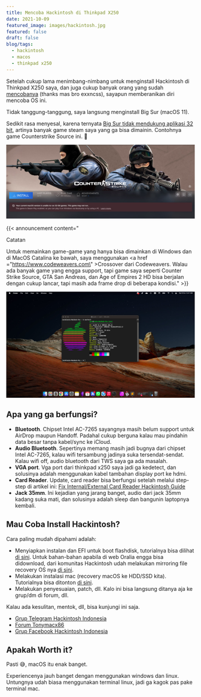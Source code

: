 ```yaml
---
title: Mencoba Hackintosh di Thinkpad X250
date: 2021-10-09
featured_image: images/hackintosh.jpg
featured: false
draft: false
blog/tags:
  - hackintosh
  - macos
  - thinkpad x250
---
```

Setelah cukup lama menimbang-nimbang untuk menginstall Hackintosh di Thinkpad X250 saya, dan juga cukup banyak orang yang sudah [mencobanya](https://github.com/exxncss/x250-hackintosh) (thanks mas bro exxncss), sayapun memberanikan diri mencoba OS ini.

Tidak tanggung-tanggung, saya langsung menginstall Big Sur (macOS 11). 

Sedikit rasa menyesal, karena ternyata [Big Sur tidak mendukung aplikasi 32 bit](https://support.apple.com/en-us/HT208436), artinya banyak game steam saya yang ga bisa dimainin. Contohnya game Counterstrike Source ini. 🥲

![Salah satu game yang ga bisa dimainin di Big Sur](images/counterstrike.jpg)

{{< announcement content="<p class='title'>Catatan</p>Untuk memainkan game-game yang hanya bisa dimainkan di Windows dan di MacOS Catalina ke bawah, saya menggunakan <a href =\"https://www.codeweavers.com\" >Crossover dari Codeweavers</a>. Walau ada banyak game yang engga support, tapi game saya seperti Counter Strike Source, GTA San Andreas, dan Age of Empires 2 HD bisa berjalan dengan cukup lancar, tapi masih ada frame drop di beberapa kondisi." >}}

![Tampilan desktop Hackintosh](images/hackintosh1.jpg)

## Apa yang ga berfungsi?

- **Bluetooth**. Chipset Intel AC-7265 sayangnya masih belum support untuk AirDrop maupun Handoff. Padahal cukup berguna kalau mau pindahin data besar tanpa kabel/sync ke iCloud.
- **Audio Bluetooth**. Sepertinya memang masih jadi bugnya dari chipset Intel AC-7265, kalau wifi tersambung jadinya suka tersendat-sendat. Kalau wifi off, audio bluetooth dari TWS saya ga ada masalah.
- **VGA port**. Vga port dari thinkpad x250 saya jadi ga kedetect, dan solusinya adalah menggunakan kabel tambahan display port ke hdmi. 
- **Card Reader**. Update, card reader bisa berfungsi setelah melalui step-step di artikel ini: [Fix Internal/External Card Reader Hackintosh Guide](https://noobsplanet.com/threads/32/)
- **Jack 35mm**. Ini kejadian yang jarang banget, audio dari jack 35mm kadang suka mati, dan solusinya adalah sleep dan bangunin laptopnya kembali. 

## Mau Coba Install Hackintosh? 

Cara paling mudah dipahami adalah:

- Menyiapkan instalan dan EFI untuk boot flashdisk, tutorialnya bisa dilihat [di sini](https://github.com/exxncss/x250-hackintosh#buat-installer-macos). Untuk bahan-bahan apabila di web Oralia engga bisa didownload, dari komunitas Hackintosh udah melakukan mirroring file recovery OS nya [di sini](https://drive.google.com/drive/u/2/folders/1nF71xPbhiyuS8vQOi-E6wHS-tSknvoZo).
- Melakukan instalasi mac (recovery macOS ke HDD/SSD kita). Tutorialnya bisa ditonton [di sini](https://www.youtube.com/watch?v=olBn3HQP4yc).
- Melakukan penyesuaian, patch, dll. Kalo ini bisa langsung ditanya aja ke grup/dm di forum, dll.

Kalau ada kesulitan, mentok, dll, bisa kunjungi ini saja.

- [Grup Telegram Hackintosh Indonesia](https://t.me/HackintoshLover)
- [Forum Tonymacx86](https://www.tonymacx86.com/)
- [Grup Facebook Hackintosh Indonesia](https://www.facebook.com/groups/hackintosh.indonesia)

## Apakah Worth it?

Pasti 😅, macOS itu enak banget. 

Experiencenya jauh banget dengan menggunakan windows dan linux. Untungnya udah biasa menggunakan terminal linux, jadi ga kagok pas pake terminal mac. 
